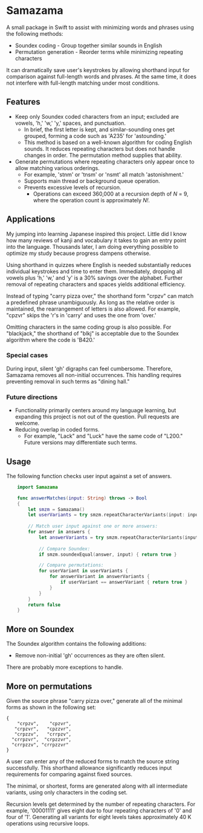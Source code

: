 # Samazama

A small package in Swift to assist with minimizing words and phrases using the following methods:

- Soundex coding - Group together similar sounds in English
- Permutation generation - Reorder terms while minimizing repeating characters

It can dramatically save user's keystrokes by allowing shorthand input for comparison against full-length words and phrases. At the same time, it does not interfere with full-length matching under most conditions.

##  Features

- Keep only Soundex coded characters from an input; excluded are vowels, 'h,' 'w,' 'y,' spaces, and punctuation.
  - In brief, the first letter is kept, and similar-sounding ones get grouped, forming a code such as 'A235' for 'astounding.'
  - This method is based on a well-known algorithm for coding English sounds. It reduces repeating characters but does not handle changes in order. The permutation method supplies that ability.
- Generate permutations where repeating characters only appear once to allow matching various orderings.
  - For example, 'stnm' or 'tnsm' or 'nsmt' all match 'astonishment.'
  - Supports main thread or background queue operation.
  - Prevents excessive levels of recursion.
    - Operations can exceed 360,000 at a recursion depth of _N_ = 9, where the operation count is approximately _N!._

## Applications

My jumping into learning Japanese inspired this project. Little did I know how many reviews of kanji and vocabulary it takes to gain an entry point into the language. Thousands later, I am doing everything possible to optimize my study because progress dampens otherwise.

Using shorthand in quizzes where English is needed substantially reduces individual keystrokes and time to enter them. Immediately, dropping all vowels plus 'h,' 'w,' and 'y' is a 30% savings over the alphabet. Further removal of repeating characters and spaces yields additional efficiency.

Instead of typing "carry pizza over," the shorthand form "crpzv" can match a predefined phrase unambiguously. As long as the relative order is maintained, the rearrangement of letters is also allowed. For example, "cpzvr" skips the 'r's in 'carry' and uses the one from 'over.'

Omitting characters in the same coding group is also possible. For "blackjack," the shorthand of "blkj" is acceptable due to the Soundex algorithm where the code is 'B420.'

### Special cases

During input, silent 'gh' digraphs can feel cumbersome. Therefore, Samazama removes all non-initial occurrences. This handling requires preventing removal in such terms as "dining hall."

### Future directions

- Functionality primarily centers around my language learning, but expanding this project is not out of the question. Pull requests are welcome.
- Reducing overlap in coded forms.
  - For example, "Lack" and "Luck" have the same code of "L200." Future versions may differentiate such terms.

## Usage

The following function checks user input against a set of answers.
```swift
    import Samazama

    func answerMatches(input: String) throws -> Bool 
    {
        let smzm = Samazama()                
        let userVariants = try smzm.repeatCharacterVariants(input: input)
        
        // Match user input against one or more answers:
        for answer in answers {                        
            let answerVariants = try smzm.repeatCharacterVariants(input: answer)
            
            // Compare Soundex:                            
            if smzm.soundexEqual(answer, input) { return true }

            // Compare permutations:
            for userVariant in userVariants { 
                for answerVariant in answerVariants {
                    if userVariant == answerVariant { return true }
                }
            }
        }
        return false     
    }   
 ```

## More on Soundex

The Soundex algorithm contains the following additions:

- Remove non-initial 'gh' occurrences as they are often silent.

There are probably more exceptions to handle.

## More on permutations

Given the source phrase "carry pizza over," generate all of the minimal forms as shown in the following set:

```
{ 
    "crpzv",    "cpzvr", 
   "crpzvr",   "cpzzvr",
   "crpzzv",   "crrpzv",
  "crrpzvr",  "crpzzvr", 
  "crrpzzv", "crrpzzvr" 
} 
```

A user can enter any of the reduced forms to match the source string successfully. This shorthand allowance significantly reduces input requirements for comparing against fixed sources.

The minimal, or shortest, forms are generated along with all intermediate variants, using only characters in the coding set.

Recursion levels get determined by the number of repeating characters. For example, '00001111' gives eight due to four repeating characters of '0' and four of '1'. Generating all variants for eight levels takes approximately 40 K operations using recursive loops.